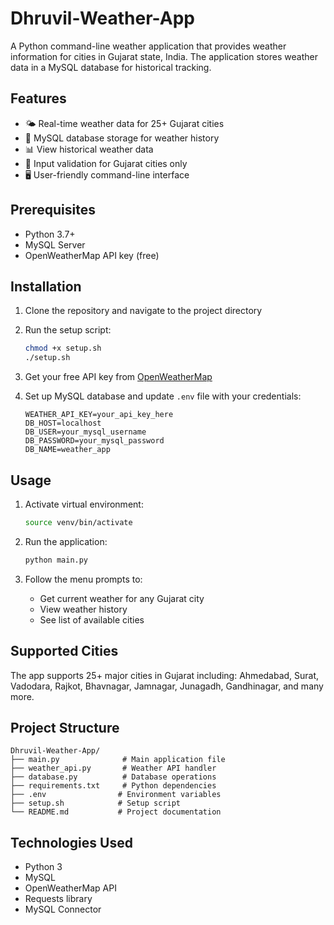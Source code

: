# Dhruvil-Weather-App

A Python command-line weather application that provides weather information for cities in Gujarat state, India. The application stores weather data in a MySQL database for historical tracking.

## Features

- 🌤️ Real-time weather data for 25+ Gujarat cities
- 💾 MySQL database storage for weather history
- 📊 View historical weather data
- 🎯 Input validation for Gujarat cities only
- 🖥️ User-friendly command-line interface

## Prerequisites

- Python 3.7+
- MySQL Server
- OpenWeatherMap API key (free)

## Installation

1. Clone the repository and navigate to the project directory
2. Run the setup script:
   ```bash
   chmod +x setup.sh
   ./setup.sh
   ```

3. Get your free API key from [OpenWeatherMap](https://openweathermap.org/api)

4. Set up MySQL database and update `.env` file with your credentials:
   ```
   WEATHER_API_KEY=your_api_key_here
   DB_HOST=localhost
   DB_USER=your_mysql_username
   DB_PASSWORD=your_mysql_password
   DB_NAME=weather_app
   ```

## Usage

1. Activate virtual environment:
   ```bash
   source venv/bin/activate
   ```

2. Run the application:
   ```bash
   python main.py
   ```

3. Follow the menu prompts to:
   - Get current weather for any Gujarat city
   - View weather history
   - See list of available cities

## Supported Cities

The app supports 25+ major cities in Gujarat including:
Ahmedabad, Surat, Vadodara, Rajkot, Bhavnagar, Jamnagar, Junagadh, Gandhinagar, and many more.

## Project Structure

```
Dhruvil-Weather-App/
├── main.py              # Main application file
├── weather_api.py       # Weather API handler
├── database.py          # Database operations
├── requirements.txt     # Python dependencies
├── .env                # Environment variables
├── setup.sh            # Setup script
└── README.md           # Project documentation
```

## Technologies Used

- Python 3
- MySQL
- OpenWeatherMap API
- Requests library
- MySQL Connector